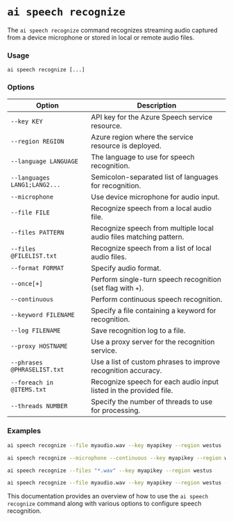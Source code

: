 # `ai speech recognize`

The `ai speech recognize` command recognizes streaming audio captured from a device microphone or stored in local or remote audio files.

### Usage

```
ai speech recognize [...]
```

### Options

| Option                      | Description                                          |
|-----------------------------|------------------------------------------------------|
| `--key KEY`                 | API key for the Azure Speech service resource.       |
| `--region REGION`           | Azure region where the service resource is deployed. |
| `--language LANGUAGE`       | The language to use for speech recognition.          |
| `--languages LANG1;LANG2...`| Semicolon-separated list of languages for recognition. |
| `--microphone`              | Use device microphone for audio input.               |
| `--file FILE`               | Recognize speech from a local audio file.            |
| `--files PATTERN`           | Recognize speech from multiple local audio files matching pattern. |
| `--files @FILELIST.txt`     | Recognize speech from a list of local audio files.   |
| `--format FORMAT`           | Specify audio format.                               |
| `--once[+]`                 | Perform single-turn speech recognition (set flag with `+`). |
| `--continuous`              | Perform continuous speech recognition.              |
| `--keyword FILENAME`        | Specify a file containing a keyword for recognition. |
| `--log FILENAME`            | Save recognition log to a file.                     |
| `--proxy HOSTNAME`          | Use a proxy server for the recognition service.     |
| `--phrases @PHRASELIST.txt` | Use a list of custom phrases to improve recognition accuracy. |
| `--foreach in @ITEMS.txt`   | Recognize speech for each audio input listed in the provided file. |
| `--threads NUMBER`          | Specify the number of threads to use for processing. |

### Examples

``` bash title="Recognize speech from a local audio file"
ai speech recognize --file myaudio.wav --key myapikey --region westus
```

``` bash title="Perform continuous speech recognition using a microphone"
ai speech recognize --microphone --continuous --key myapikey --region westus
```

``` bash title="Recognize speech from multiple local audio files"
ai speech recognize --files "*.wav" --key myapikey --region westus
```

``` bash title="Recognize speech with custom phrases to improve accuracy"
ai speech recognize --file myaudio.wav --key myapikey --region westus --phrases @phrases.txt
```

This documentation provides an overview of how to use the `ai speech recognize` command along with various options to configure speech recognition.

